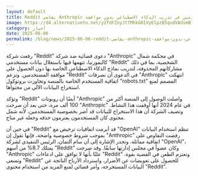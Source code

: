 ```yaml
---
layout: default
title: Reddit يقاضي Anthropic لاستخدام بيانات المستخدمين في تدريب الذكاء الاصطناعي بدون موافقة.
image: https://d4.alternativeto.net/y2fdFZnyJtTMhkG8IXyElpzB5qudVAdsmB7QRkx377A/rs:fill:1520:760:0/g:ce:0:0/YWJzOi8vZGlzdC9jb250ZW50LzE3NDkxNjUyMjA1MDcucG5n.png
category: أخبار
date: 2025-06-06
permalink: /blog/news/2025-06-06-reddit-يقاضي-anthropic-لاستخدام-بيانات-المستخدمين-في-تدريب-الذكاء-الاصطناعي-بدون-موافقة/
---
```


رفعت شركة "Reddit" دعوى قضائية ضد شركة "Anthropic" في محكمة شمال كاليفورنيا، تتهمها فيها باستغلال بيانات مستخدمي "Reddit" الشخصية، بما في ذلك مشاركاتهم المحذوفة، لتدريب نماذج الذكاء الاصطناعي الخاصة بها دون الحصول على موافقة المستخدمين. وتزعم "Reddit" في الدعوى أن تصرفات "Anthropic" انتهكت اتفاقية المستخدم الخاصة بالمنصة وتجاوزت بروتوكول "robots.txt" المصمم لمنع استخراج البيانات الآلي من محتواها.

وتؤكد "Reddit" أيضًا أن روبوتات "Anthropic" واصلت الوصول إلى المنصة أكثر من 100 ألف مرة، حتى بعد أن صرحت "Anthropic" في عام 2024 أنها أوقفت هذا النشاط. وتضيف الشركة أن هذا الاستخراج للبيانات قد أضر بخصوصية المستخدمين، لأنه شمل محتوى كان المستخدمون يعتزمون حذفه وجعله غير متاح.

في حين أن "Reddit" قد أبرمت اتفاقيات ترخيص مع "OpenAI" تنظم استخدام البيانات بموجب شروط خصوصية واضحة، فإنها تقول إن "Anthropic" رفضت التفاوض على اتفاقية مماثلة. وتجدر الإشارة إلى أن سام ألتمان، الرئيس التنفيذي لشركة "OpenAI"، يمتلك 8.7% من أسهم "Reddit" وكان عضواً في مجلس إدارتها سابقًا. وقد صرحت "Anthropic" علنًا بأنها لا توافق على ادعاءات "Reddit" وتعتزم الطعن في القضية بقوة. وتسعى "Reddit" للحصول على تعويضات عن الأضرار، واسترداد الأرباح الناتجة عن البيانات المستخرجة، وأمر قضائي لمنع المزيد من استخدام محتوى "Reddit".
